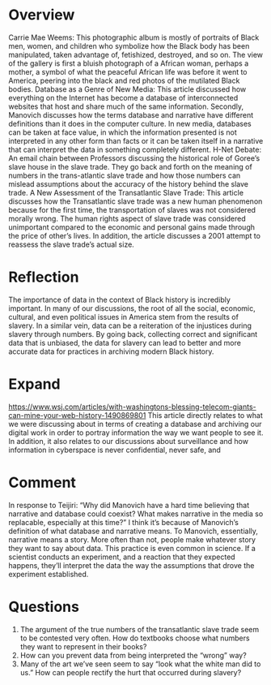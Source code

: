 # Overview
Carrie Mae Weems: This photographic album is mostly of portraits of Black men, women, and children who symbolize how the Black body has been manipulated, taken advantage of, fetishized, destroyed, and so on. The view of the gallery is first a bluish photograph of a African woman, perhaps a mother, a symbol of what the peaceful African life was before it went to America, peering into the black and red photos of the mutilated Black bodies. 
Database as a Genre of New Media: This article discussed how everything on the Internet has become a database of interconnected websites that host and share much of the same information. Secondly, Manovich discusses how the terms database and narrative have different definitions than it does in the computer culture. In new media, databases can be taken at face value, in which the information presented is not interpreted in any other form than facts or it can be taken itself in a narrative that can interpret the data in something completely different.
H-Net Debate: An email chain between Professors discussing the historical role of Goree’s slave house in the slave trade. They go back and forth on the meaning of numbers in the trans-atlantic slave trade and how those numbers can mislead assumptions about the accuracy of the history behind the slave trade. 
A New Assessment of the Transatlantic Slave Trade: This article discusses how the Transatlantic slave trade was a new human phenomenon because for the first time, the transportation of slaves was not considered morally wrong. The human rights aspect of slave trade was considered unimportant compared to the economic and personal gains made through the price of other’s lives. In addition, the article discusses a 2001 attempt to reassess the slave trade’s actual size. 
# Reflection
The importance of data in the context of Black history is incredibly important. In many of our discussions, the root of all the social, economic, cultural, and even political issues in America stem from the results of slavery. In a similar vein, data can be a reiteration of the injustices during slavery through numbers. By going back, collecting correct and significant data that is unbiased, the data for slavery can lead to better and more accurate data for practices in archiving modern Black history. 

# Expand
https://www.wsj.com/articles/with-washingtons-blessing-telecom-giants-can-mine-your-web-history-1490869801
This article directly relates to what we were discussing about in terms of creating a database and archiving our digital work in order to portray information the way we want people to see it. In addition, it also relates to our discussions about surveillance and how information in cyberspace is never confidential, never safe, and 

# Comment
In response to Teijiri: “Why did Manovich have a hard time believing that narrative and database could coexist? What makes narrative in the media so replacable, especially at this time?” 
I think it’s because of Manovich’s definition of what database and narrative means. To Manovich, essentially, narrative means a story. More often than not, people make whatever story they want to say about data. This practice is even common in science. If a scientist conducts an experiment, and a reaction that they expected happens, they’ll interpret the data the way the assumptions that drove the experiment established. 
# Questions
1.	The argument of the true numbers of the transatlantic slave trade seem to be contested very often. How do textbooks choose what numbers they want to represent in their books?
2.	How can you prevent data from being interpreted the “wrong” way?
3.	Many of the art we’ve seen seem to say “look what the white man did to us.” How can people rectify the hurt that occurred during slavery?
